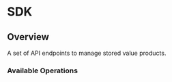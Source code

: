 # SDK

## Overview

A set of API endpoints to manage stored value products.

### Available Operations

